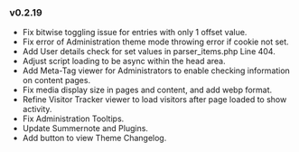### v0.2.19
- Fix bitwise toggling issue for entries with only 1 offset value.
- Fix error of Administration theme mode throwing error if cookie not set.
- Add User details check for set values in parser_items.php Line 404.
- Adjust script loading to be async within the head area.
- Add Meta-Tag viewer for Administrators to enable checking information on content pages.
- Fix media display size in pages and content, and add webp format.
- Refine Visitor Tracker viewer to load visitors after page loaded to show activity.
- Fix Administration Tooltips.
- Update Summernote and Plugins.
- Add button to view Theme Changelog.
